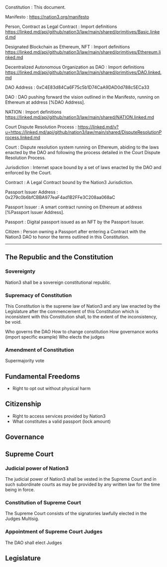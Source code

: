 Constitution
: This document.

Manifesto
: https://nation3.org/manifesto

Person, Contract as Legal Contract
: Import definitions https://linked.md/api/github/nation3/law/main/shared/primitives/Basic.linked.md

Designated Blockchain as Ethereum, NFT
: Import definitions https://linked.md/api/github/nation3/law/main/shared/primitives/Ethereum.linked.md

Decentralized Autonomous Organization as DAO
: Import definitions https://linked.md/api/github/nation3/law/main/shared/primitives/DAO.linked.md

DAO Address
: 0xC4E83d84Ca6F75c5b1D74CaA9DAD0d788c5ECa33

 DAO
: DAO pushing forward the vision outlined in the Manifesto, running on Ethereum at address [%DAO Address].

NATION
: Import definitions https://linked.md/api/github/nation3/law/main/shared/NATION.linked.md

Court Dispute Resolution Process
: https://linked.md/v?u=https://linked.md/api/github/nation3/law/main/shared/DisputeResolutionProcess.linked.md

Court
: Dispute resolution system running on Ethereum, abiding to the laws enacted by the DAO and following the process detailed in the Court Dispute Resolution Process.

Jurisdiction
: Internet space bound by a set of laws enacted by the DAO and enforced by the Court.

Contract
: A Legal Contract bound by the Nation3 Jurisdiction.

Passport Issuer Address
: 0x279c0b6bfCBBA977eaF4ad1B2FFe3C208aa068aC

Passport Issuer
: A smart contract running on Ethereum at address [%Passport Issuer Address].

Passport
: Digital passport issued as an NFT by the Passport Issuer.

Citizen
: Person owning a Passport after entering a Contract with the Nation3 DAO to honor the terms outlined in this Constitution.

---

## The Republic and the Constitution

### Sovereignty
Nation3 shall be a sovereign constitutional republic.

### Supremacy of Constitution
This Constitution is the supreme law of Nation3 and any law enacted by the Legislature after the commencement of this Constitution which is inconsistent with this Constitution shall, to the extent of the inconsistency, be void.

Who governs the DAO
How to change constitution
How governance works (import specific example)
Who elects the judges

### Amendment of Constitution
Supermajority vote

## Fundamental Freedoms
- Right to opt out without physical harm

## Citizenship
- Right to access services provided by Nation3
- What constitutes a valid passport (lock amount)

## Governance

## Supreme Court
### Judicial power of Nation3
The judicial power of Nation3 shall be vested in the Supreme Court and in such subordinate courts as may be provided by any written law for the time being in force.

### Constitution of Supreme Court
The Supreme Court consists of the signatories lawfully elected in the Judges Multisig.

### Appointment of Supreme Court Judges
The DAO shall elect Judges

## Legislature





